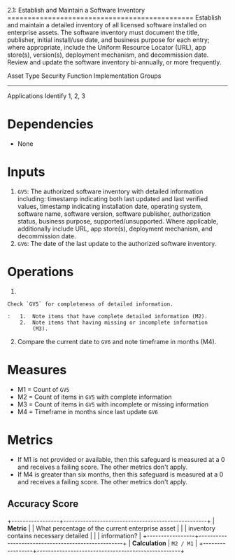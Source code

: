 2.1: Establish and Maintain a Software Inventory
============================================== Establish and maintain a
detailed inventory of all licensed software installed on enterprise
assets. The software inventory must document the title, publisher,
initial install/use date, and business purpose for each entry; where
appropriate, include the Uniform Resource Locator (URL), app store(s),
version(s), deployment mechanism, and decommission date. Review and
update the software inventory bi-annually, or more frequently.

  Asset Type     Security Function   Implementation Groups
  -------------- ------------------- -----------------------
  Applications   Identify            1, 2, 3

# Dependencies

-   None

# Inputs

1.  `GV5`: The authorized software inventory with detailed information
    including: timestamp indicating both last updated and last verified
    values, timestamp indicating installation date, operating system,
    software name, software version, software publisher, authorization
    status, business purpose, supported/unsupported. Where applicable,
    additionally include URL, app store(s), deployment mechanism, and
    decommission date.
2.  `GV6`: The date of the last update to the authorized software
    inventory.

# Operations

1.  

    Check `GV5` for completeness of detailed information.

    :   1.  Note items that have complete detailed information (M2).
        2.  Note items that having missing or incomplete information
            (M3).

2.  Compare the current date to `GV6` and note timeframe in months (M4).

# Measures

-   M1 = Count of `GV5`
-   M2 = Count of items in `GV5` with complete information
-   M3 = Count of items in `GV5` with incomplete or missing information
-   M4 = Timeframe in months since last update `GV6`

# Metrics

-   If M1 is not provided or available, then this safeguard is measured
    at a 0 and receives a failing score. The other metrics don\'t apply.
-   If M4 is greater than six months, then this safeguard is measured at
    a 0 and receives a failing score. The other metrics don\'t apply.

## Accuracy Score

+-----------------+---------------------------------------------------+
| **Metric**      | | What percentage of the current enterprise asset |
|                 |   inventory contains necessary detailed           |
|                 |   information?                                    |
+-----------------+---------------------------------------------------+
| **Calculation** | `M2 / M1`                                         |
+-----------------+---------------------------------------------------+
